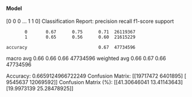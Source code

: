 #### Model
[0 0 0 ... 1 1 0]
Classification Report:
              precision    recall  f1-score   support

           0       0.67      0.75      0.71  26119367
           1       0.65      0.56      0.60  21615229

    accuracy                           0.67  47734596
   macro avg       0.66      0.66      0.66  47734596
weighted avg       0.66      0.67      0.66  47734596

Accuracy: 0.6659124966722249
Confusion Matrix:
[[19717472  6401895]
 [ 9545637 12069592]]
Confusion Matrix (%):
[[41.30646041 13.41143643]
 [19.9973139  25.28478925]]
